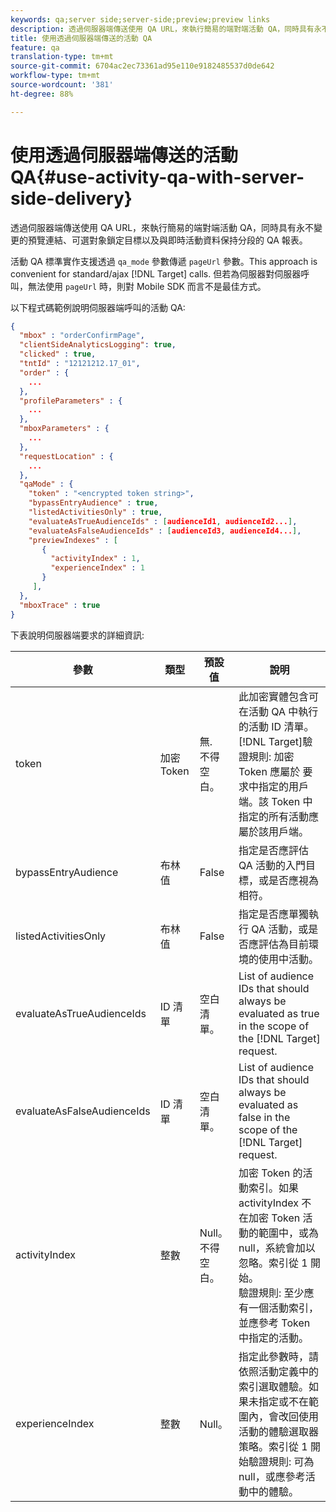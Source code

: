 ```yaml
---
keywords: qa;server side;server-side;preview;preview links
description: 透過伺服器端傳送使用 QA URL，來執行簡易的端對端活動 QA，同時具有永不變更的預覽連結、可選對象鎖定目標以及與即時活動資料保持分段的 QA 報表。
title: 使用透過伺服器端傳送的活動 QA
feature: qa
translation-type: tm+mt
source-git-commit: 6704ac2ec73361ad95e110e9182485537d0de642
workflow-type: tm+mt
source-wordcount: '381'
ht-degree: 88%

---
```



# 使用透過伺服器端傳送的活動 QA{#use-activity-qa-with-server-side-delivery}

透過伺服器端傳送使用 QA URL，來執行簡易的端對端活動 QA，同時具有永不變更的預覽連結、可選對象鎖定目標以及與即時活動資料保持分段的 QA 報表。

活動 QA 標準實作支援透過 `qa_mode` 參數傳遞 `pageUrl` 參數。This approach is convenient for standard/ajax [!DNL Target] calls. 但若為伺服器對伺服器呼叫，無法使用 `pageUrl` 時，則對 Mobile SDK 而言不是最佳方式。

以下程式碼範例說明伺服器端呼叫的活動 QA:

```json
{
  "mbox" : "orderConfirmPage",
  "clientSideAnalyticsLogging": true,
  "clicked" : true,
  "tntId" : "12121212.17_01",
  "order" : {
    ...
  },
  "profileParameters" : {
    ...
  },
  "mboxParameters" : {
    ...
  },
  "requestLocation" : {
    ...
  },
  "qaMode" : {
    "token" : "<encrypted token string>",
    "bypassEntryAudience" : true,
    "listedActivitiesOnly" : true,
    "evaluateAsTrueAudienceIds" : [audienceId1, audienceId2...],
    "evaluateAsFalseAudienceIds" : [audienceId3, audienceId4...],
    "previewIndexes" : [
       {
         "activityIndex" : 1,
         "experienceIndex" : 1
       }
     ],
  },
  "mboxTrace" : true
}
```

下表說明伺服器端要求的詳細資訊:

| 參數 | 類型 | 預設值 | 說明 |
|--- |--- |--- |--- |
| token | 加密 Token | 無.<br>不得空白。 | 此加密實體包含可在活動 QA 中執行的活動 ID 清單。<br>[!DNL Target]驗證規則: 加密 Token 應屬於 要求中指定的用戶端。該 Token 中指定的所有活動應屬於該用戶端。 |
| bypassEntryAudience | 布林值 | False | 指定是否應評估 QA 活動的入門目標，或是否應視為相符。 |
| listedActivitiesOnly | 布林值 | False | 指定是否應單獨執行 QA 活動，或是否應評估為目前環境的使用中活動。 |
| evaluateAsTrueAudienceIds | ID 清單 | 空白清單。 | List of audience IDs that should always be evaluated as true in the scope of the [!DNL Target] request. |
| evaluateAsFalseAudienceIds | ID 清單 | 空白清單。 | List of audience IDs that should always be evaluated as false in the scope of the [!DNL Target] request. |
| activityIndex | 整數 | Null。<br>不得空白。 | 加密 Token 的活動索引。如果 activityIndex 不在加密 Token 活動的範圍中，或為 null，系統會加以忽略。索引從 1 開始。<br>驗證規則: 至少應有一個活動索引，並應參考 Token 中指定的活動。 |
| experienceIndex | 整數 | Null。 | 指定此參數時，請依照活動定義中的索引選取體驗。如果未指定或不在範圍內，會改回使用活動的體驗選取器策略。索引從 1 開始驗證規則: 可為 null，或應參考活動中的體驗。 |